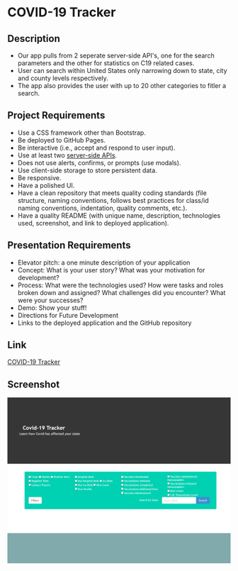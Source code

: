 # COVID-19 Tracker

## Description
* Our app pulls from 2 seperate server-side API's, one for the search parameters and the other for statistics on C19 related cases. 
* User can search within United States only narrowing down to state, city and county levels respectively. 
* The app also provides the user with up to 20 other categories to fitler a search.

## Project Requirements
* Use a CSS framework other than Bootstrap.
* Be deployed to GitHub Pages.
* Be interactive (i.e., accept and respond to user input).
* Use at least two [server-side APIs](https://coding-boot-camp.github.io/full-stack/apis/api-resources).
* Does not use alerts, confirms, or prompts (use modals).
* Use client-side storage to store persistent data.
* Be responsive.    
* Have a polished UI.
* Have a clean repository that meets quality coding standards (file structure, naming conventions, follows best practices for class/id naming conventions, indentation, quality comments, etc.).
* Have a quality README (with unique name, description, technologies used, screenshot, and link to deployed application).

## Presentation Requirements
* Elevator pitch: a one minute description of your application
* Concept: What is your user story? What was your motivation for development?
* Process: What were the technologies used? How were tasks and roles broken down and assigned? What challenges did you encounter? What were your successes?
* Demo: Show your stuff!
* Directions for Future Development
* Links to the deployed application and the GitHub repository

## Link
[COVID-19 Tracker](https://73gs514.github.io/COVID-19-Tracker/)


## Screenshot
![screenshot](./assets/images/Screenshot.png)


